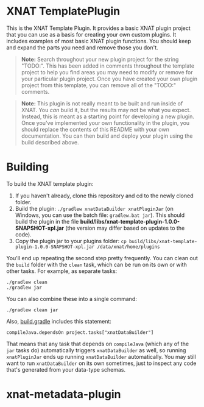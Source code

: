# XNAT TemplatePlugin #

This is the XNAT Template Plugin. It provides a basic XNAT plugin project that you can use 
as a basis for creating your own custom plugins. It includes examples of most basic XNAT plugin
functions. You should keep and expand the parts you need and remove those you don't.

> **Note:** Search throughout your new plugin project for the string "TODO:". This has been added
 in comments throughout the template project to help you find areas you may need to modify or 
 remove for your particular plugin project. Once you have created your own plugin project from
 this template, you can remove all of the "TODO:" comments. 

> **Note:** This plugin is not really meant to be built and run inside of XNAT. You _can_ build it, but
 the results may not be what you expect. Instead, this is meant as a starting point for developing a
 new plugin. Once you've implemented your own functionality in the plugin, you should replace the
 contents of this README with your own documentation. You can then build and deploy your plugin using 
 the build described above. 

# Building #

To build the XNAT template plugin:

1. If you haven't already, clone this repository and cd to the newly cloned folder.
1. Build the plugin: `./gradlew xnatDataBuilder xnatPluginJar` (on Windows, you can use the batch file: `gradlew.bat jar`). This should build the plugin in the file **build/libs/xnat-template-plugin-1.0.0-SNAPSHOT-xpl.jar** (the version may differ based on updates to the code).
1. Copy the plugin jar to your plugins folder: `cp build/libs/xnat-template-plugin-1.0.0-SNAPSHOT-xpl.jar /data/xnat/home/plugins`

You'll end up repeating the second step pretty frequently. You can clean out the `build` folder with the `clean` task, which can be run on its own or with other tasks. For example, as separate tasks:

```
./gradlew clean
./gradlew jar
```

You can also combine these into a single command:

```
./gradlew clean jar
```

Also, [build.gradle](build.gradle) includes this statement:

```
compileJava.dependsOn project.tasks["xnatDataBuilder"]
```

That means that any task that depends on `compileJava` (which any of the `jar` tasks do) automatically triggers `xnatDataBuilder` as well, so running `xnatPluginJar` ends up running `xnatDataBuilder` automatically. You may still want to run `xnatDataBuilder` on its own sometimes, just to inspect any code that's generated from your data-type schemas.

# xnat-metadata-plugin


